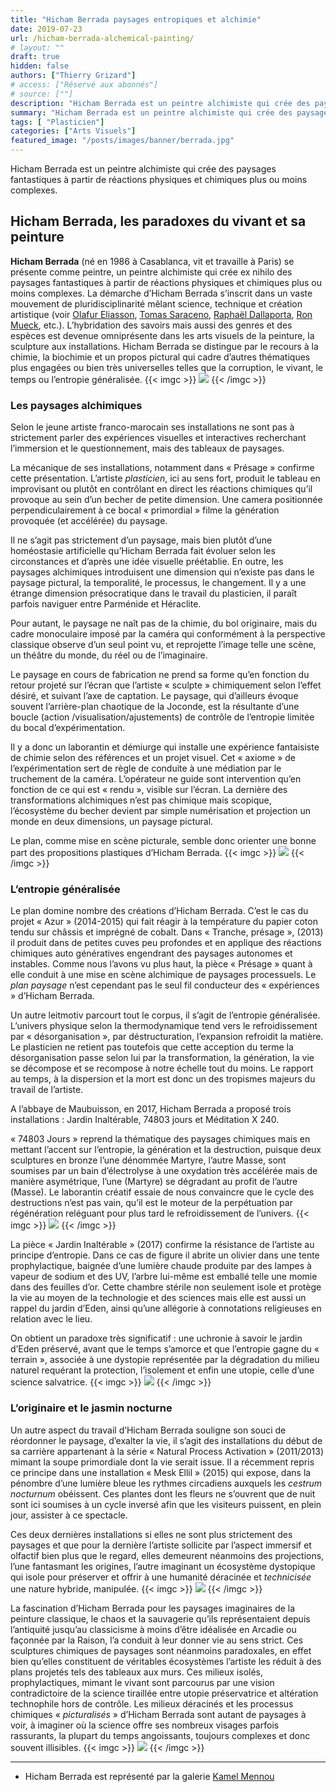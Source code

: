 ```yaml
---
title: "Hicham Berrada paysages entropiques et alchimie"
date: 2019-07-23
url: /hicham-berrada-alchemical-painting/
# layout: ""
draft: true
hidden: false
authors: ["Thierry Grizard"]
# access: ["Réservé aux abonnés"]
# source: [""]
description: "Hicham Berrada est un peintre alchimiste qui crée des paysages fantastiques à partir de réactions physiques et chimiques plus ou moins complexes"
summary: "Hicham Berrada est un peintre alchimiste qui crée des paysages fantastiques à partir de réactions physiques et chimiques plus ou moins complexes"
tags: [ "Plasticien"]
categories: ["Arts Visuels"]
featured_image: "/posts/images/banner/berrada.jpg"
---
```

Hicham Berrada est un peintre alchimiste qui crée des paysages fantastiques à partir de réactions physiques et chimiques plus ou moins complexes.
## Hicham Berrada, les paradoxes du vivant et sa peinture

**Hicham Berrada** (né en 1986 à Casablanca, vit et travaille à Paris) se présente comme peintre, un peintre alchimiste qui crée ex nihilo des paysages fantastiques à partir de réactions physiques et chimiques plus ou moins complexes. La démarche d’Hicham Berrada s’inscrit dans un vaste mouvement de pluridisciplinarité mêlant science, technique et création artistique (voir [Olafur Eliasson](/olafur-eliasson-versailles/), [Tomas Saraceno](/tomas-saraceno-on-air/), [Raphaël Dallaporta](/raphale-dallaporta-niepce-photography/), [Ron Mueck](/ron-mueck-et-le-caravage-lincredulite-de-saint-thomas/), etc.). L’hybridation des savoirs mais aussi des genres et des espèces est devenue omniprésente dans les arts visuels de la peinture, la sculpture aux installations. Hicham Berrada se distingue par le recours à la chimie, la biochimie et un propos pictural qui cadre d’autres thématiques plus engagées ou bien très universelles telles que la corruption, le vivant, le temps ou l’entropie généralisée.
{{< imgc >}}
![](/posts/images/berrada/hicham-berrada_installation_chimestry.002.jpg)
{{< /imgc >}}

### Les paysages alchimiques

Selon le jeune artiste franco-marocain ses installations ne sont pas à strictement parler des expériences visuelles et interactives recherchant l’immersion et le questionnement, mais des tableaux de paysages.

La mécanique de ses installations, notamment dans « Présage » confirme cette présentation. L’artiste *plasticien*, ici au sens fort, produit le tableau en improvisant ou plutôt en contrôlant en direct les réactions chimiques qu’il provoque au sein d’un becher de petite dimension. Une camera positionnée perpendiculairement à ce bocal « primordial » filme la génération provoquée (et accélérée) du paysage.

Il ne s’agit pas strictement d’un paysage, mais bien plutôt d’une homéostasie artificielle qu’Hicham Berrada fait évoluer selon les circonstances et d’après une idée visuelle préétablie. En outre, les paysages alchimiques introduisent une dimension qui n’existe pas dans le paysage pictural, la temporalité, le processus, le changement. Il y a une étrange dimension présocratique dans le travail du plasticien, il paraît parfois naviguer entre Parménide et Héraclite.

Pour autant, le paysage ne naît pas de la chimie, du bol originaire, mais du cadre monoculaire imposé par la caméra qui conformément à la perspective classique observe d’un seul point vu, et reprojette l’image telle une scène, un théâtre du monde, du réel ou de l’imaginaire.

Le paysage en cours de fabrication ne prend sa forme qu’en fonction du retour projeté sur l’écran que l’artiste « sculpte » chimiquement selon l’effet désiré, et suivant l’axe de captation. Le paysage, qui d’ailleurs évoque souvent l’arrière-plan chaotique de la Joconde, est la résultante d’une boucle (action /visualisation/ajustements) de contrôle de l’entropie limitée du bocal d’expérimentation.

Il y a donc un laborantin et démiurge qui installe une expérience fantaisiste de chimie selon des références et un projet visuel. Cet « axiome » de l’expérimentation sert de règle de conduite à une médiation par le truchement de la caméra. L’opérateur ne guide sont intervention qu’en fonction de ce qui est « rendu », visible sur l’écran. La dernière des transformations alchimiques n’est pas chimique mais scopique, l’écosystème du becher devient par simple numérisation et projection un monde en deux dimensions, un paysage pictural.

Le plan, comme mise en scène picturale, semble donc orienter une bonne part des propositions plastiques d’Hicham Berrada.
{{< imgc >}}
![](/posts/images/berrada/hicham-berrada_installation_chimestry.008-1.jpg)
{{< /imgc >}}

### L’entropie généralisée

Le plan domine nombre des créations d’Hicham Berrada. C’est le cas du projet « Azur » (2014-2015) qui fait réagir à la température du papier coton tendu sur châssis et imprégné de cobalt. Dans « Tranche, présage », (2013) il produit dans de petites cuves peu profondes et en applique des réactions chimiques auto génératives engendrant des paysages autonomes et instables. Comme nous l’avons vu plus haut, la pièce « Présage » quant à elle conduit à une mise en scène alchimique de paysages processuels. Le *plan* *paysage* n’est cependant pas le seul fil conducteur des « expériences » d’Hicham Berrada.

Un autre leitmotiv parcourt tout le corpus, il s’agit de l’entropie généralisée. L’univers physique selon la thermodynamique tend vers le refroidissement par « désorganisation », par déstructuration, l’expansion refroidit la matière. Le plasticien ne retient pas toutefois que cette acception du terme la désorganisation passe selon lui par la transformation, la génération, la vie se décompose et se recompose à notre échelle tout du moins. Le rapport au temps, à la dispersion et la mort est donc un des tropismes majeurs du travail de l’artiste.

A l’abbaye de Maubuisson, en 2017, Hicham Berrada a proposé trois installations : Jardin Inaltérable, 74803 jours et Méditation X 240.

« 74803 Jours » reprend la thématique des paysages chimiques mais en mettant l’accent sur l’entropie, la génération et la destruction, puisque deux sculptures en bronze l’une dénommée Martyre, l’autre Masse, sont soumises par un bain d’électrolyse à une oxydation très accélérée mais de manière asymétrique, l’une (Martyre) se dégradant au profit de l’autre (Masse). Le laborantin créatif essaie de nous convaincre que le cycle des destructions n’est pas vain, qu’il est le moteur de la perpétuation par régénération reléguant pour plus tard le refroidissement de l’univers.
{{< imgc >}}
![](/posts/images/berrada/hicham-berrada_installation_chimestry.003.jpg)
{{< /imgc >}}

La pièce « Jardin Inaltérable » (2017) confirme la résistance de l’artiste au principe d’entropie. Dans ce cas de figure il abrite un olivier dans une tente prophylactique, baignée d’une lumière chaude produite par des lampes à vapeur de sodium et des UV, l’arbre lui-même est emballé telle une momie dans des feuilles d’or. Cette chambre stérile non seulement isole et protège la vie au moyen de la technologie et des sciences mais elle est aussi un rappel du jardin d’Eden, ainsi qu’une allégorie à connotations religieuses en relation avec le lieu.

On obtient un paradoxe très significatif : une uchronie à savoir le jardin d’Eden préservé, avant que le temps s’amorce et que l’entropie gagne du « terrain », associée à une dystopie représentée par la dégradation du milieu naturel requérant la protection, l’isolement et enfin une utopie, celle d’une science salvatrice.
{{< imgc >}}
![](/posts/images/berrada/hicham-berrada_installation_chimestry.001-3-1.jpg)
{{< /imgc >}}

### L’originaire et le jasmin nocturne

Un autre aspect du travail d’Hicham Berrada souligne son souci de réordonner le paysage, d’exalter la vie, il s’agit des installations du début de sa carrière appartenant à la série « Natural Process Activation » (2011/2013) mimant la soupe primordiale dont la vie serait issue. Il a récemment repris ce principe dans une installation « Mesk Ellil » (2015) qui expose, dans la pénombre d’une lumière bleue les rythmes circadiens auxquels les *cestrum nocturnum* obéissent. Ces plantes dont les fleurs ne s’ouvrent que de nuit sont ici soumises à un cycle inversé afin que les visiteurs puissent, en plein jour, assister à ce spectacle.

Ces deux dernières installations si elles ne sont plus strictement des paysages et que pour la dernière l’artiste sollicite par l’aspect immersif et olfactif bien plus que le regard, elles demeurent néanmoins des projections, l’une fantasmant les origines, l’autre imaginant un écosystème dystopique qui isole pour préserver et offrir à une humanité déracinée et *technicisée* une nature hybride, manipulée.
{{< imgc >}}
![](/posts/images/berrada/hicham-berrada_installation_chimestry.004.jpg)
{{< /imgc >}}

La fascination d’Hicham Berrada pour les paysages imaginaires de la peinture classique, le chaos et la sauvagerie qu’ils représentaient depuis l’antiquité jusqu’au classicisme à moins d’être idéalisée en Arcadie ou façonnée par la Raison, l’a conduit à leur donner vie au sens strict. Ces sculptures chimiques de paysages sont néanmoins paradoxales, en effet bien qu’elles constituent de véritables écosystèmes l’artiste les réduit à des plans projetés tels des tableaux aux murs. Ces milieux isolés, prophylactiques, mimant le vivant sont parcourus par une vision contradictoire de la science tiraillée entre utopie préservatrice et altération technophile hors de contrôle. Les milieux déracinés et les processus chimiques « *picturalisés* » d’Hicham Berrada sont autant de paysages à voir, à imaginer où la science offre ses nombreux visages parfois rassurants, la plupart du temps angoissants, toujours complexes et donc souvent illisibles.
{{< imgc >}}
![](/posts/images/berrada/hicham-berrada_installation_chimestry.001-2.jpg) 
{{< /imgc >}}

---

* Hicham Berrada est représenté par la galerie [Kamel Mennou](http://www.kamelmennour.com/?ref=artefields.net)